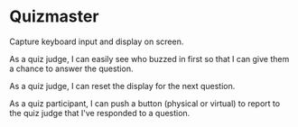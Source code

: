 # Quizmaster

Capture keyboard input and display on screen.

As a quiz judge, I can easily see who buzzed in first so that I can give them
a chance to answer the question.

As a quiz judge, I can reset the display for the next question.

As a quiz participant, I can push a button (physical or virtual) to report to
the quiz judge that I've responded to a question.
